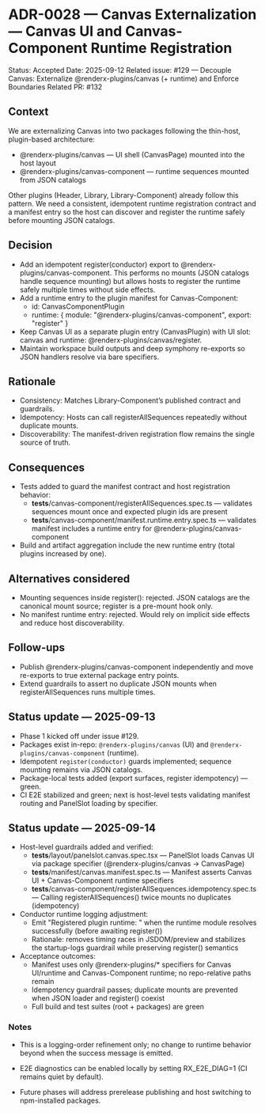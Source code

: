 # ADR-0028 — Canvas Externalization — Canvas UI and Canvas-Component Runtime Registration

Status: Accepted
Date: 2025-09-12
Related issue: #129 — Decouple Canvas: Externalize @renderx-plugins/canvas (+ runtime) and Enforce Boundaries
Related PR: #132

## Context
We are externalizing Canvas into two packages following the thin-host, plugin-based architecture:
- @renderx-plugins/canvas — UI shell (CanvasPage) mounted into the host layout
- @renderx-plugins/canvas-component — runtime sequences mounted from JSON catalogs

Other plugins (Header, Library, Library-Component) already follow this pattern. We need a consistent, idempotent runtime registration contract and a manifest entry so the host can discover and register the runtime safely before mounting JSON catalogs.

## Decision
- Add an idempotent register(conductor) export to @renderx-plugins/canvas-component. This performs no mounts (JSON catalogs handle sequence mounting) but allows hosts to register the runtime safely multiple times without side effects.
- Add a runtime entry to the plugin manifest for Canvas-Component:
  - id: CanvasComponentPlugin
  - runtime: { module: "@renderx-plugins/canvas-component", export: "register" }
- Keep Canvas UI as a separate plugin entry (CanvasPlugin) with UI slot: canvas and runtime: @renderx-plugins/canvas/register.
- Maintain workspace build outputs and deep symphony re-exports so JSON handlers resolve via bare specifiers.

## Rationale
- Consistency: Matches Library-Component’s published contract and guardrails.
- Idempotency: Hosts can call registerAllSequences repeatedly without duplicate mounts.
- Discoverability: The manifest-driven registration flow remains the single source of truth.

## Consequences
- Tests added to guard the manifest contract and host registration behavior:
  - __tests__/canvas-component/registerAllSequences.spec.ts — validates sequences mount once and expected plugin ids are present
  - __tests__/canvas-component/manifest.runtime.entry.spec.ts — validates manifest includes a runtime entry for @renderx-plugins/canvas-component
- Build and artifact aggregation include the new runtime entry (total plugins increased by one).

## Alternatives considered
- Mounting sequences inside register(): rejected. JSON catalogs are the canonical mount source; register is a pre-mount hook only.
- No manifest runtime entry: rejected. Would rely on implicit side effects and reduce host discoverability.

## Follow-ups
- Publish @renderx-plugins/canvas-component independently and move re-exports to true external package entry points.
- Extend guardrails to assert no duplicate JSON mounts when registerAllSequences runs multiple times.



## Status update — 2025-09-13
- Phase 1 kicked off under issue #129.
- Packages exist in-repo: `@renderx-plugins/canvas` (UI) and `@renderx-plugins/canvas-component` (runtime).
- Idempotent `register(conductor)` guards implemented; sequence mounting remains via JSON catalogs.
- Package-local tests added (export surfaces, register idempotency) — green.
- CI E2E stabilized and green; next is host-level tests validating manifest routing and PanelSlot loading by specifier.


## Status update — 2025-09-14
- Host-level guardrails added and verified:
  - __tests__/layout/panelslot.canvas.spec.tsx — PanelSlot loads Canvas UI via package specifier (@renderx-plugins/canvas → CanvasPage)
  - __tests__/manifest/canvas.manifest.spec.ts — Manifest asserts Canvas UI + Canvas-Component runtime specifiers
  - __tests__/canvas-component/registerAllSequences.idempotency.spec.ts — Calling registerAllSequences() twice mounts no duplicates (idempotency)
- Conductor runtime logging adjustment:
  - Emit "Registered plugin runtime: <id>" when the runtime module resolves successfully (before awaiting register())
  - Rationale: removes timing races in JSDOM/preview and stabilizes the startup-logs guardrail while preserving register() semantics
- Acceptance outcomes:
  - Manifest uses only @renderx-plugins/* specifiers for Canvas UI/runtime and Canvas-Component runtime; no repo-relative paths remain
  - Idempotency guardrail passes; duplicate mounts are prevented when JSON loader and register() coexist
  - Full build and test suites (root + packages) are green

### Notes
- This is a logging-order refinement only; no change to runtime behavior beyond when the success message is emitted.
- E2E diagnostics can be enabled locally by setting RX_E2E_DIAG=1 (CI remains quiet by default).

- Future phases will address prerelease publishing and host switching to npm-installed packages.
